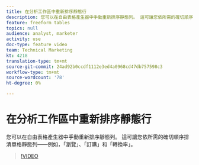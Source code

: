 ```yaml
---
title: 在分析工作區中重新排序靜態行
description: 您可以在自由表格產生器中手動重新排序靜態列。 這可讓您依所需的確切順序排清單格靜態列——例如，「瀏覽」、「訂購」和「轉換率」。
feature: freeform tables
topics: null
audience: analyst, marketer
activity: use
doc-type: feature video
team: Technical Marketing
kt: 4218
translation-type: tm+mt
source-git-commit: 24ad92b0ccdf1112e3ed4a0968cd47db757598c3
workflow-type: tm+mt
source-wordcount: '78'
ht-degree: 0%

---
```



# 在分析工作區中重新排序靜態行

您可以在自由表格產生器中手動重新排序靜態列。 這可讓您依所需的確切順序排清單格靜態列——例如，「瀏覽」、「訂購」和「轉換率」。

>[!VIDEO](https://video.tv.adobe.com/v/31319/?quality=12)
